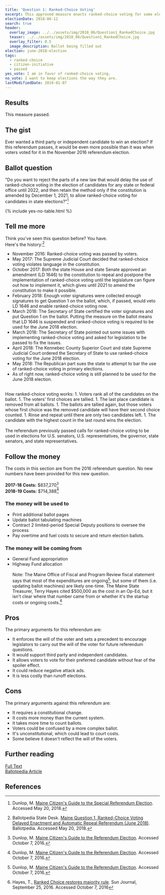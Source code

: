```yaml
---
title: 'Question 1: Ranked-Choice Voting'
excerpt: This approved measure enacts ranked-choice voting for some elections.
electionDate: 2018-06-12
search: true
header:
  overlay_image: ../../assets/img/2018_06/Question1_RankedChoice.jpg
  teaser: ../../assets/img/2018_06/Question1_RankedChoice.jpg
  overlay_filter: 0.5
  image_description: Ballot being filled out
election: june-2018-election
tags:
  - ranked-choice
  - citizen-initiative
  - passed
yes_vote: I am in favor of ranked-choice voting.
no_vote: I want to keep elections the way they are.
lastModifiedDate: 2019-01-07
---
```


## Results

This measure passed.

## The gist

Ever wanted a third party or independent candidate to win an election? If this referendum passes, it would be even more possible than it was when voters voted for it in the November 2016 referendum election.

## Ballot question

"Do you want to reject the parts of a new law that would delay the use of ranked-choice voting in the election of candidates for any state or federal office until 2022, and then retain the method only if the constitution is amended by December 1, 2021, to allow ranked-choice voting for candidates in state elections?"[^2]

{% include yes-no-table.html %}

## Tell me more

Think you've seen this question before? You have.
<br>
Here's the history:[^1]

- November 2016: Ranked-choice voting was passed by voters.
- May 2017: The Supreme Judicial Court decided that ranked-choice voting violates language in the constitution.
- October 2017: Both the state House and state Senate approved an amendment (LD 1646) to the constitution to repeal and postpone the implementation of ranked-choice voting until the legislature can figure out how to implement it, which gives until 2021 to amend the constitution to make it possible.
- February 2018: Enough voter signatures were collected enough signatures to get Question 1 on the ballot, which, if passed, would veto LD 1646 and enable ranked-choice voting now.
- March 2018: The Secretary of State certified the voter signatures and put Question 1 on the ballot. Putting the measure on the ballot means that LD 1646 is suspended and ranked-choice voting is required to be used for the June 2018 election.
- March 2018: The Secretary of State pointed out some issues with implementing ranked-choice voting and asked for legislation to be passed to fix the issues.
- April 2018: The Kennebec County Superior Court and state Supreme Judicial Court ordered the Secretary of State to use ranked-choice voting for the June 2018 election.
- May 2018: The Republican part sues the state to attempt to bar the use of ranked-choice voting in primary elections.
- As of right now, ranked-choice voting is still planned to be used for the June 2018 election.

<br>
How ranked-choice voting works:
1. Voters rank all of the candidates on the ballot.
1. The voters' first choices are tallied.
1. The last place candidate is removed from all ballots.
1. The ballots are tallied again, but those voters whose first choice was the removed candidate will have their second choice counted.
1. Rinse and repeat until there are only two candidates left.
1. The candidate with the highest count in the last round wins the election.
<br><br>
The referendum previously passed calls for ranked-choice voting to be used in elections for U.S. senators, U.S. representatives, the governor, state senators, and state representatives.

## Follow the money

The costs in this section are from the 2016 referendum question. No new numbers have been provided for this new question.
<br><br>**2017-18 Costs:** $837,270[^4]
<br>**2018-19 Costs:** $714,388[^4]

### The money will be used to

- Print additional ballot pages
- Update ballot tabulating machines
- Contract 2 limited-period Special Deputy positions to oversee the process
- Pay overtime and fuel costs to secure and return election ballots.

### The money will be coming from

- General Fund appropriation
- Highway Fund allocation
  <br><br>
  Note: The Maine Office of Fiscal and Program Review fiscal statement says that most of the expenditures are ongoing[^4], but some of them (i.e. updating ballot machines) are likely one-time. The Maine State Treasurer, Terry Hayes cited $500,000 as the cost in an Op-Ed, but it isn't clear where that number came from or whether it's the startup costs or ongoing costs.[^5]

## Pros

The primary arguments for this referendum are:

- It enforces the will of the voter and sets a precedent to encourage legislators to carry out the will of the voter for future referendum questions.
- It would support third party and independent candidates.
- It allows voters to vote for their preferred candidate without fear of the spoiler effect.
- It could reduce negative attack ads.
- It is less costly than runoff elections.

## Cons

The primary arguments against this referendum are:

- It requires a constitutional change.
- It costs more money than the current system.
- It takes more time to count ballots.
- Voters could be confused by a more complex ballot.
- It's unconstitutional, which could lead to court costs.
- Some believe it doesn't reflect the will of the voters.

## Further reading

[Full Text](http://www.maine.gov/sos/cec/elec/upcoming/pdf/guide618.pdf)
<br>[Ballotpedia Article](<https://ballotpedia.org/Maine_Question_1,_Ranked-Choice_Voting_Delayed_Enactment_and_Automatic_Repeal_Referendum_(June_2018)>)

## References

[^1]: Ballotpedia State Desk. [Maine Question 1, Ranked-Choice Voting Delayed Enactment and Automatic Repeal Referendum (June 2018)](<https://ballotpedia.org/Maine_Question_1,_Ranked-Choice_Voting_Delayed_Enactment_and_Automatic_Repeal_Referendum_(June_2018)>). Ballotpedia. Accessed May 20, 2018.

[^2]: Dunlop, M. [Maine Citizen's Guide to the Special Referendum Election](http://www.maine.gov/sos/cec/elec/upcoming/pdf/guide618.pdf). Accessed May 20, 2018.

[^4]: Dunlop, M. [Maine Citizen's Guide to the Referendum Election](http://www.state.me.us/sos/cec/elec/upcoming/citizensguide2016.pdf). Accessed October 7, 2016.

[^5]: Hayes, T., [Ranked Choice restores majority rule](http://www.sunjournal.com/news/columns-analysis/2016/09/25/ranked-choice-restores-majority-rule/1997089). Sun Journal, September 25, 2016. Accessed October 7, 2016
